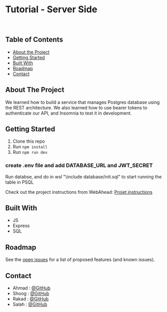 # Tutorial - Server Side

<br />

<!-- TABLE OF CONTENTS -->

## Table of Contents

- [About the Project](#about-the-project)
- [Getting Started](#getting-started)
- [Built With](#built-with)
- [Roadmap](#roadmap)
- [Contact](#contact)

<!-- ABOUT THE PROJECT -->

## About The Project

We learned how to build a service that manages Postgres database using the REST architecture. We also learned how to use bearer tokens to authenticate our API, and Insomnia to test it in development.

<!-- GETTING STARTED -->

## Getting Started

1. Clone this repo
1. Run `npm install`
1. Run `npm run dev`

### create .env file and add DATABASE_URL and JWT_SECRET
Run databse, and do in wsl "\include database/init.sql" to start running the table in PSQL 

Check out the project instructions from WebAhead: [Projet instructions](https://github.com/WebAhead/master-reference/blob/master/coursebook/week-9/project.md)

## Built With

- JS
- Express
- SQL

<!-- ROADMAP -->

## Roadmap

See the [open issues](https://github.com/WebAhead7/tutorialback/issues) for a list of proposed features (and known issues).

<!-- CONTACT -->

## Contact

- Ahmad : [@GitHub](https://github.com/ahmad420)
- Shoog : [@GitHub](https://github.com/shoogkabiya)
- Rakad : [@GitHub](https://github.com/rakad-kh)
- Salah : [@GitHub](https://github.com/mjmajadly)
